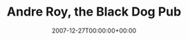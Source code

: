 ---
templateKey: event
guid: 089415ee-6eab-11ea-99c5-002590d1d1b0
date: 2007-12-27T00:00:00+00:00
eventTime: '8-11pm'
title: Andre Roy, the Black Dog Pub
artist: Andre Roy
city: Pickering
venue: the Black Dog Pub
group: Tim Shia
guests: Mark Cashion
---